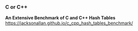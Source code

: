 ### C or C++

**An Extensive Benchmark of C and C++ Hash Tables**  
https://jacksonallan.github.io/c_cpp_hash_tables_benchmark/
